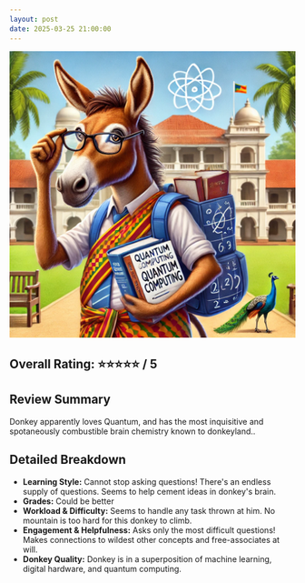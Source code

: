 ```yaml
---
layout: post 
date: 2025-03-25 21:00:00
---
```


![donkey](/assets/lanka.webp)

## Overall Rating: ⭐⭐⭐⭐⭐ / 5  

## Review Summary  
Donkey apparently loves Quantum, and has the most inquisitive and spotaneously
combustible brain chemistry known to donkeyland..

## Detailed Breakdown  

- **Learning Style:** Cannot stop asking questions! There's an endless supply of
questions. Seems to help cement ideas in donkey's brain.
- **Grades:** Could be better
- **Workload & Difficulty:** Seems to handle any task thrown at him. No mountain
is too hard for this donkey to climb.
- **Engagement & Helpfulness:**  Asks only the most difficult questions! Makes connections to wildest other concepts and free-associates at will.
- **Donkey Quality:** Donkey is in a superposition of machine learning,
    digital hardware, and quantum computing.

